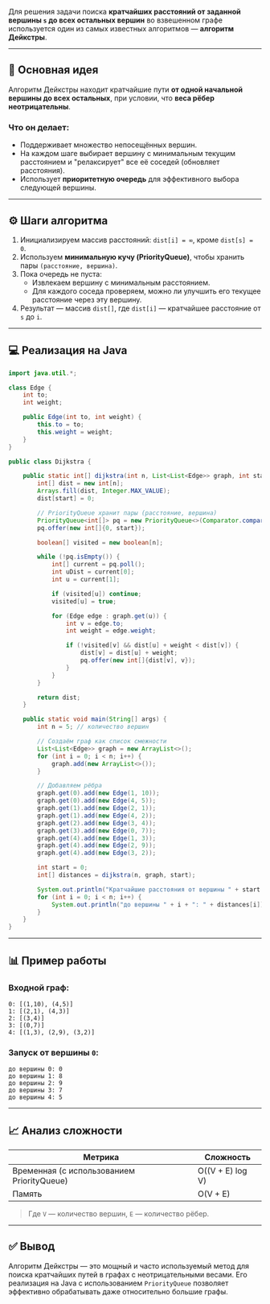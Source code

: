 Для решения задачи поиска **кратчайших расстояний от заданной вершины `s` до всех остальных вершин** во взвешенном графе используется один из самых известных алгоритмов — **алгоритм Дейкстры**.

---

## 🧠 Основная идея

Алгоритм Дейкстры находит кратчайшие пути **от одной начальной вершины до всех остальных**, при условии, что **веса рёбер неотрицательны**.

### Что он делает:
- Поддерживает множество непосещённых вершин.
- На каждом шаге выбирает вершину с минимальным текущим расстоянием и "релаксирует" все её соседей (обновляет расстояния).
- Использует **приоритетную очередь** для эффективного выбора следующей вершины.

---

## ⚙️ Шаги алгоритма

1. Инициализируем массив расстояний: `dist[i] = ∞`, кроме `dist[s] = 0`.
2. Используем **минимальную кучу (PriorityQueue)**, чтобы хранить пары `(расстояние, вершина)`.
3. Пока очередь не пуста:
    - Извлекаем вершину с минимальным расстоянием.
    - Для каждого соседа проверяем, можно ли улучшить его текущее расстояние через эту вершину.
4. Результат — массив `dist[]`, где `dist[i]` — кратчайшее расстояние от `s` до `i`.

---

## 💻 Реализация на Java

```java
import java.util.*;

class Edge {
    int to;
    int weight;

    public Edge(int to, int weight) {
        this.to = to;
        this.weight = weight;
    }
}

public class Dijkstra {

    public static int[] dijkstra(int n, List<List<Edge>> graph, int start) {
        int[] dist = new int[n];
        Arrays.fill(dist, Integer.MAX_VALUE);
        dist[start] = 0;

        // PriorityQueue хранит пары (расстояние, вершина)
        PriorityQueue<int[]> pq = new PriorityQueue<>(Comparator.comparingInt(a -> a[0]));
        pq.offer(new int[]{0, start});

        boolean[] visited = new boolean[n];

        while (!pq.isEmpty()) {
            int[] current = pq.poll();
            int uDist = current[0];
            int u = current[1];

            if (visited[u]) continue;
            visited[u] = true;

            for (Edge edge : graph.get(u)) {
                int v = edge.to;
                int weight = edge.weight;

                if (!visited[v] && dist[u] + weight < dist[v]) {
                    dist[v] = dist[u] + weight;
                    pq.offer(new int[]{dist[v], v});
                }
            }
        }

        return dist;
    }

    public static void main(String[] args) {
        int n = 5; // количество вершин

        // Создаём граф как список смежности
        List<List<Edge>> graph = new ArrayList<>();
        for (int i = 0; i < n; i++) {
            graph.add(new ArrayList<>());
        }

        // Добавляем рёбра
        graph.get(0).add(new Edge(1, 10));
        graph.get(0).add(new Edge(4, 5));
        graph.get(1).add(new Edge(2, 1));
        graph.get(1).add(new Edge(4, 2));
        graph.get(2).add(new Edge(3, 4));
        graph.get(3).add(new Edge(0, 7));
        graph.get(4).add(new Edge(1, 3));
        graph.get(4).add(new Edge(2, 9));
        graph.get(4).add(new Edge(3, 2));

        int start = 0;
        int[] distances = dijkstra(n, graph, start);

        System.out.println("Кратчайшие расстояния от вершины " + start + ":");
        for (int i = 0; i < n; i++) {
            System.out.println("до вершины " + i + ": " + distances[i]);
        }
    }
}
```

---

## 📊 Пример работы

### Входной граф:

```
0: [(1,10), (4,5)]
1: [(2,1), (4,3)]
2: [(3,4)]
3: [(0,7)]
4: [(1,3), (2,9), (3,2)]
```

### Запуск от вершины `0`:

```
до вершины 0: 0
до вершины 1: 8
до вершины 2: 9
до вершины 3: 7
до вершины 4: 5
```

---

## 📈 Анализ сложности

| Метрика | Сложность |
|--------|-----------|
| Временная (с использованием PriorityQueue) | O((V + E) log V) |
| Память | O(V + E) |

> Где `V` — количество вершин, `E` — количество рёбер.

---

## ✅ Вывод

Алгоритм Дейкстры — это мощный и часто используемый метод для поиска кратчайших путей в графах с неотрицательными весами. Его реализация на Java с использованием `PriorityQueue` позволяет эффективно обрабатывать даже относительно большие графы.